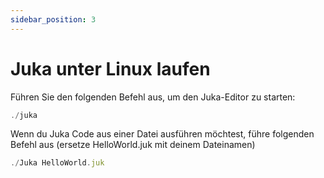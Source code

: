 ```yaml
---
sidebar_position: 3
---
```



# Juka unter Linux laufen

Führen Sie den folgenden Befehl aus, um den Juka-Editor zu starten:
```jsx
./juka
```

Wenn du Juka Code aus einer Datei ausführen möchtest, führe folgenden Befehl aus (ersetze HelloWorld.juk mit deinem Dateinamen)

```jsx
./Juka HelloWorld.juk
```